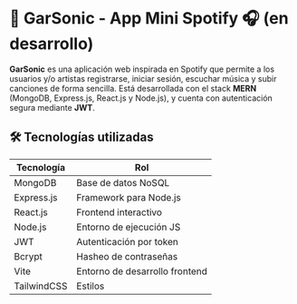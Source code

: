 # 🎵 GarSonic - App Mini Spotify 🎧 (en desarrollo)

**GarSonic** es una aplicación web inspirada en Spotify que permite a los usuarios y/o artistas registrarse, iniciar sesión, escuchar música y subir canciones de forma sencilla. Está desarrollada con el stack **MERN** (MongoDB, Express.js, React.js y Node.js), y cuenta con autenticación segura mediante **JWT**.

## 🛠️ Tecnologías utilizadas

| Tecnología | Rol |
|------------|------|
| MongoDB    | Base de datos NoSQL |
| Express.js | Framework para Node.js |
| React.js   | Frontend interactivo |
| Node.js    | Entorno de ejecución JS |
| JWT        | Autenticación por token |
| Bcrypt     | Hasheo de contraseñas |
| Vite       | Entorno de desarrollo frontend |
| TailwindCSS        | Estilos |

